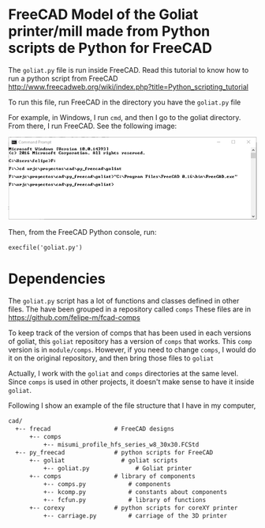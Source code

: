 # FreeCAD Model of the Goliat printer/mill made from Python scripts de Python for FreeCAD

The `goliat.py` file is run inside FreeCAD.
Read this tutorial to know how to run a python script from FreeCAD
http://www.freecadweb.org/wiki/index.php?title=Python_scripting_tutorial

To run this file, run FreeCAD in the directory you have the `goliat.py` file

For example, in Windows, I run `cmd`, and then I go to the goliat directory. From there, I run FreeCAD. See the following image:


![wincmd](img/cmd_freecad_lauch.jpg)

Then, from the FreeCAD Python console, run:


```
execfile('goliat.py')
```

# Dependencies

The `goliat.py` script has a lot of functions and classes defined in other files. The have been grouped in a repository called  `comps`
These files are in https://github.com/felipe-m/fcad-comps

To keep track of the version of comps that has been used in each versions of goliat, this `goliat` repository has a version of `comps` that works. This `comp` version is in `module/comps`.
However, if you need to change `comps`, I would do it on the original repository, and then bring those files to `goliat` 

Actually, I work with the `goliat` and `comps` directories at the same level. Since `comps` is used in other projects, it doesn't make sense to have it inside `goliat`.

Following I show an example of the file structure that I have in my computer, 
```
cad/
  +-- frecad                  # FreeCAD designs
      +-- comps
          +-- misumi_profile_hfs_series_w8_30x30.FCStd
  +-- py_freecad              # python scripts for FreeCAD
      +-- goliat                # goliat scripts
          +-- goliat.py             # Goliat printer
      +-- comps               # library of components
          +-- comps.py            # components
          +-- kcomp.py            # constants about components
          +-- fcfun.py            # library of functions
      +-- corexy              # python scripts for coreXY printer
          +-- carriage.py         # carriage of the 3D printer 
```


